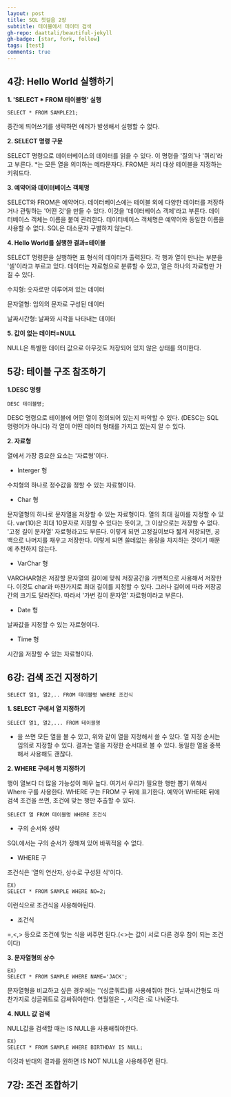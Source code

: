```yaml
---
layout: post
title: SQL 첫걸음 2장
subtitle: 테이블에서 데이터 검색
gh-repo: daattali/beautiful-jekyll
gh-badge: [star, fork, follow]
tags: [test]
comments: true
---
```


## 4강: Hello World 실행하기

**1. 'SELECT * FROM 테이블명' 실행**

~~~
SELECT * FROM SAMPLE21;
~~~

중간에 띄어쓰기를 생략하면 에러가 발생해서 실행할 수 없다.

**2. SELECT 명령 구문**

SELECT 명령으로 데이터베이스의 데이터를 읽을 수 있다. 이 명령을 '질의'나 '쿼리'라고 부른다. *는 모든 열을 의미하는 메타문자다.
FROM은 처리 대상 테이블을 지정하는 키워드다. 

**3. 예약어와 데이터베이스 객체명**

SELECT와 FROM은 예약어다. 데이터베이스에는 테이블 외에 다양한 데이터를 저장하거나 관맇하는 '어떤 것'을 만들 수 있다. 이것을 '데이터베이스 객체'라고 부른다.
데이터베이스 객체는 이름을 붙여 관리한다. 데이터베이스 객체명은 예약어와 동일한 이름을 사용할 수 없다. SQL은 대소문자 구별하지 않는다.

**4. Hello World를 실행한 결과=테이블**

SELECT 명령문을 실행하면 표 형식의 데이터가 출력된다. 각 행과 열이 만나는 부분을 '셀'이라고 부르고 있다. 데이터는 자료형으로 분류할 수 있고, 열은 하나의 자료형만 가질 수 있다.

수치형: 숫자로만 이루어져 있는 데이터

문자열형: 임의의 문자로 구성된 데이터

날짜시간형: 날짜와 시각을 나타내는 데이터

**5. 값이 없는 데이터=NULL**

NULL은 특별한 데이터 값으로 아무것도 저장되어 있지 않은 상태를 의미한다. 

## 5강: 테이블 구조 참조하기


**1.DESC 명령**

~~~
DESC 테이블명;
~~~

DESC 명령으로 테이블에 어떤 열이 정의되어 있는지 파악할 수 있다. (DESC는 SQL 명령어가 아니다)
각 열이 어떤 데이터 형태를 가지고 있는지 알 수 있다. 

**2. 자료형**

열에서 가장 중요한 요소는 '자료형'이다.

- Interger 형

수치형의 하나로 정수값을 정할 수 있는 자료형이다. 

- Char 형

문자열형의 하나로 문자열을 저장할 수 있는 자료형이다. 열의 최대 길이를 지정할 수 있다. var(10)은 최대 10문자로 지정할 수 있다는 뜻이고, 그 이상으로는 저장할 수 없다. '고정 길이 문자열' 자료형라고도 부른다. 이렇게 되면 고정길이보다 짧게 저장되면, 공백으로 나머지를 채우고 저장한다. 이렇게 되면 쓸데없는 용량을 차지하는 것이기 때문에 추천하지 않는다. 

- VarChar 형

VARCHAR형은 저장할 문자열의 길이에 맞춰 저장공간을 가변적으로 사용해서 저장한다. 이것도 char과 마찬가지로 최대 길이를 지정할 수 있다. 그러나 길이에 따라 저장공간의 크기도 달라진다. 따라서 '가변 길이 문자열' 자료형이라고 부른다. 

- Date 형

날짜값을 지정할 수 있는 자료형이다. 

- Time 형

시간을 저장할 수 있는 자료형이다. 

## 6강: 검색 조건 지정하기

~~~
SELECT 열1, 열2,.. FROM 테이블명 WHERE 조건식
~~~

**1. SELECT 구에서 열 지정하기**

~~~
SELECT 열1, 열2,... FROM 테이블명
~~~

* 을 쓰면 모든 열을 볼 수 있고, 위와 같이 열을 지정해서 쓸 수 있다.
열 지정 순서는 임의로 지정할 수 있다. 결과는 열을 지정한 순서대로 볼 수 있다. 동일한 열을 중복해서 사용해도 괜찮다.

**2. WHERE 구에서 행 지정하기**

행이 열보다 더 많을 가능성이 매우 높다. 여기서 우리가 필요한 행만 뽑기 위해서 Where 구를 사용한다. 
WHERE 구는 FROM 구 뒤에 표기한다. 예약어 WHERE 뒤에 검색 조건을 쓰면, 조건에 맞는 행만 추출할 수 있다. 

~~~
SELECT 열 FROM 테이블명 WHERE 조건식
~~~

- 구의 순서와 생략

SQL에서는 구의 순서가 정해져 있어 바꿔적을 수 없다. 

- WHERE 구

조건식은 '열의 연산자, 상수로 구성된 식'이다. 

~~~
EX)
SELECT * FROM SAMPLE WHERE NO=2;
~~~
이런식으로 조건식을 사용해야된다. 

- 조건식

=,<,> 등으로 조건에 맞는 식을 써주면 된다.(<>는 값이 서로 다른 경우 참이 되는 조건이다)

**3. 문자열형의 상수**

~~~
EX)
SELECT * FROM SAMPLE WHERE NAME='JACK';
~~~
문자열형을 비교하고 싶은 경우에는 ''(싱글쿼트)를 사용해줘야 한다. 날짜시간형도 마찬가지로 싱글쿼트로 감싸줘야한다. 연월일은 -, 시각은 :로 나눠준다.

**4. NULL 값 검색**

NULL값을 검색할 때는 IS NULL을 사용해줘야한다. 

~~~
EX)
SELECT * FROM SAMPLE WHERE BIRTHDAY IS NULL;
~~~

이것과 반대의 결과를 원하면 IS NOT NULL을 사용해주면 된다.

## 7강: 조건 조합하기

